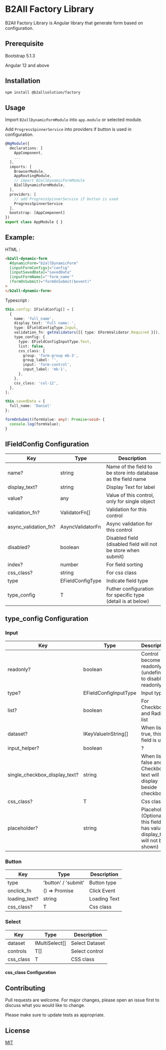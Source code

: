 # B2All Factory Library

B2All Factory Library is Angular library that generate form based on configuration.

## Prerequisite

Bootstrap 5.1.3

Angular 12 and above

## Installation

```bash
npm install @b2allsolution/factory
```

## Usage

Import `B2allDynamicFormModule` into `app.module` or selected module.

Add `ProgressSpinnerService` into providers if button is used in configuration.

```typescript
@NgModule({
  declarations: [
    AppComponent,
    ...
  ],
  imports: [
    BrowserModule,
    AppRoutingModule,
    // import B2allDynamicFormModule
    B2allDynamicFormModule,
  ],
  providers: [
    // add ProgressSpinnerService if button is used
    ProgressSpinnerService
  ],
  bootstrap: [AppComponent]
})
export class AppModule { }
```

## Example:

HTML :

```html
<b2all-dynamic-form
  #dynamicForm="b2allDynamicForm"
  [inputFormConfigs]="config"
  [inputSavedData]="savedData"
  [inputFormName]="'form_name'"
  (formOnSubmit)="formOnSubmit($event)"
>
</b2all-dynamic-form>
```

Typescript :

```typescript
this.config: IFieldConfig[] = [
  {
    name: 'full_name',
    display_text: 'Full name: ',
    type: EFieldConfigType.Input,
    validation_fn: getValidators([{ type: EFormValidator.Required }]),
    type_config: {
      type: EFieldConfigInputType.Text,
      list: false,
      css_class: {
        group: 'form-group mb-3',
        group_label: '',
        input: 'form-control',
        input_label: 'mb-1',
      },
    },
    css_class: 'col-12',
  },
];

this.savedData = {
  full_name: 'Daniel'
};

formOnSubmit(formValue: any): Promise<void> {
  console.log(formValue);
}
```

## IFieldConfig Configuration

| Key                  | Type             | Description                                                   |
| -------------------- | ---------------- | ------------------------------------------------------------- |
| name?                | string           | Name of the field to be store into database as the field name |
| display_text?        | string           | Display Text for label                                        |
| value?               | any              | Value of this control, only for single object                 |
| validation_fn?       | ValidatorFn[]    | Validation for this control                                   |
| async_validation_fn? | AsyncValidatorFn | Async validation for this control                             |
| disabled?            | boolean          | Disabled field (disabled field will not be store when submit) |
| index?               | number           | For field sorting                                             |
| css_class?           | string           | For css class                                                 |
| type                 | EFieldConfigType | Indicate field type                                           |
| type_config          | T                | Futher configuration for specific type (detail is at below)   |

## type_config Configuration

### Input

| Key                           | Type                  | Description                                                                     |
| ----------------------------- | --------------------- | ------------------------------------------------------------------------------- |
| readonly?                     | boolean               | Control become readonly (undefined to disabled readonly)                        |
| type?                         | EFieldConfigInputType | Input type                                                                      |
| list?                         | boolean               | For Checkbox and Radio list                                                     |
| dataset?                      | IKeyValueInString[]   | When list is true, this field is use                                            |
| input_helper?                 | boolean               | ?                                                                               |
| single_checkbox_display_text? | string                | When list is false and is Checkbox, text will display beside checkbox           |
| css_class?                    | T                     | Css class                                                                       |
| placeholder?                  | string                | Placeholder (Optional, if this field has value, display_text will not be shown) |

### Button

| Key           | Type                | Description  |
| ------------- | ------------------- | ------------ |
| type          | 'button' / 'submit' | Button type  |
| onclick_fn    | () => Promise<void> | Click Event  |
| loading_text? | string              | Loading Text |
| css_class?    | T                   | Css class    |

### Select

| Key       | Type           | Description    |
| --------- | -------------- | -------------- |
| dataset   | IMultiSelect[] | Select Dataset |
| controls  | T[]            | Select control |
| css_class | T              | CSS class      |

#### css_class Configuration



## Contributing

Pull requests are welcome. For major changes, please open an issue first to discuss what you would like to change.

Please make sure to update tests as appropriate.

## License

[MIT](https://choosealicense.com/licenses/mit/)
